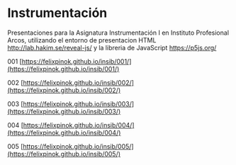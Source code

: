 # Instrumentación
Presentaciones para la Asignatura Instrumentación I en Instituto Profesional Arcos, utilizando el entorno de presentacion HTML http://lab.hakim.se/reveal-js/ y la libreria de JavaScript https://p5js.org/

001 [https://felixpinok.github.io/insib/001/](https://felixpinok.github.io/insib/001/)

002 [https://felixpinok.github.io/insib/002/](https://felixpinok.github.io/insib/002/)

003 [https://felixpinok.github.io/insib/003/](https://felixpinok.github.io/insib/003/)

004 [https://felixpinok.github.io/insib/004/](https://felixpinok.github.io/insib/004/)

005 [https://felixpinok.github.io/insib/005/](https://felixpinok.github.io/insib/005/)

